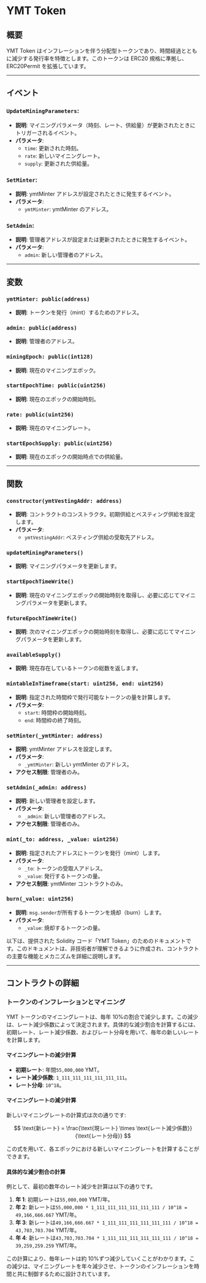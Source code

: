 # YMT Token

## 概要

YMT Token はインフレーションを伴う分配型トークンであり、時間経過とともに減少する発行率を特徴とします。このトークンは ERC20 規格に準拠し、ERC20Permit を拡張しています。

---

## イベント

### `UpdateMiningParameters`:

- **説明**: マイニングパラメータ（時刻、レート、供給量）が更新されたときにトリガーされるイベント。
- **パラメータ**:
  - `time`: 更新された時刻。
  - `rate`: 新しいマイニングレート。
  - `supply`: 更新された供給量。

### `SetMinter`:

- **説明**: ymtMinter アドレスが設定されたときに発生するイベント。
- **パラメータ**:
  - `ymtMinter`: ymtMinter のアドレス。

### `SetAdmin`:

- **説明**: 管理者アドレスが設定または更新されたときに発生するイベント。
- **パラメータ**:
  - `admin`: 新しい管理者のアドレス。

---

## 変数

### `ymtMinter: public(address)`

- **説明**: トークンを発行（mint）するためのアドレス。

### `admin: public(address)`

- **説明**: 管理者のアドレス。

### `miningEpoch: public(int128)`

- **説明**: 現在のマイニングエポック。

### `startEpochTime: public(uint256)`

- **説明**: 現在のエポックの開始時刻。

### `rate: public(uint256)`

- **説明**: 現在のマイニングレート。

### `startEpochSupply: public(uint256)`

- **説明**: 現在のエポックの開始時点での供給量。

---

## 関数

### `constructor(ymtVestingAddr: address)`

- **説明**: コントラクトのコンストラクタ。初期供給とベスティング供給を設定します。
- **パラメータ**:
  - `ymtVestingAddr`: ベスティング供給の受取先アドレス。

### `updateMiningParameters()`

- **説明**: マイニングパラメータを更新します。

### `startEpochTimeWrite()`

- **説明**: 現在のマイニングエポックの開始時刻を取得し、必要に応じてマイニングパラメータを更新します。

### `futureEpochTimeWrite()`

- **説明**: 次のマイニングエポックの開始時刻を取得し、必要に応じてマイニングパラメータを更新します。

### `availableSupply()`

- **説明**: 現在存在しているトークンの総数を返します。

### `mintableInTimeframe(start: uint256, end: uint256)`

- **説明**: 指定された時間枠で発行可能なトークンの量を計算します。
- **パラメータ**:
  - `start`: 時間枠の開始時刻。
  - `end`: 時間枠の終了時刻。

### `setMinter(_ymtMinter: address)`

- **説明**: ymtMinter アドレスを設定します。
- **パラメータ**:
  - `_ymtMinter`: 新しい ymtMinter のアドレス。
- **アクセス制限**: 管理者のみ。

### `setAdmin(_admin: address)`

- **説明**: 新しい管理者を設定します。
- **パラメータ**:
  - `_admin`: 新しい管理者のアドレス。
- **アクセス制限**: 管理者のみ。

### `mint(_to: address, _value: uint256)`

- **説明**: 指定されたアドレスにトークンを発行（mint）します。
- **パラメータ**:
  - `_to`: トークンの受取人アドレス。
  - `_value`: 発行するトークンの量。
- **アクセス制限**: ymtMinter コントラクトのみ。

### `burn(_value: uint256)`

- **説明**: `msg.sender`が所有するトークンを焼却（burn）します。
- **パラメータ**:
  - `_value`: 焼却するトークンの量。

以下は、提供された Solidity コード「YMT Token」のためのドキュメントです。このドキュメントは、非技術者が理解できるように作成され、コントラクトの主要な機能とメカニズムを詳細に説明します。

---

## コントラクトの詳細

### トークンのインフレーションとマイニング

YMT トークンのマイニングレートは、毎年 10%の割合で減少します。この減少は、レート減少係数によって決定されます。具体的な減少割合を計算するには、初期レート、レート減少係数、およびレート分母を用いて、毎年の新しいレートを計算します。

#### マイニングレートの減少計算

- **初期レート**: 年間`55,000,000` YMT。
- **レート減少係数**: `1_111_111_111_111_111_111`。
- **レート分母**: `10^18`。

#### マイニングレートの減少計算

新しいマイニングレートの計算式は次の通りです:

$$
\text{新レート} = \frac{\text{現レート} \times \text{レート減少係数}}{\text{レート分母}}
$$

この式を用いて、各エポックにおける新しいマイニングレートを計算することができます。

#### 具体的な減少割合の計算

例として、最初の数年のレート減少を計算は以下の通りです。

1. **年 1**: 初期レートは`55,000,000` YMT/年。
2. **年 2**: 新レートは`55,000,000 * 1_111_111_111_111_111_111 / 10^18 = 49,166,666.667` YMT/年。
3. **年 3**: 新レートは`49,166,666.667 * 1_111_111_111_111_111_111 / 10^18 = 43,703,703.704` YMT/年。
4. **年 4**: 新レートは`43,703,703.704 * 1_111_111_111_111_111_111 / 10^18 = 39,259,259.259` YMT/年。

この計算により、毎年レートは約 10%ずつ減少していくことがわかります。この減少は、マイニングレートを年々減少させ、トークンのインフレーションを時間と共に制御するために設計されています。
